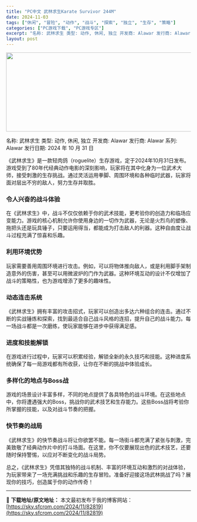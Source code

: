 ```yaml
---
title: "PC中文 武林求生Karate Survivor 244M"
date: 2024-11-03
tags: ["休闲", "冒险", "动作", "战斗", "探索", "独立", "生存", "策略"]
categories: ["PC游戏下载", "PC游戏专区"]
excerpt: "名称: 武林求生 类型: 动作, 休闲, 独立 开发商: Alawar 发行商: Alawar 系列: Alawar 发行日期: 2024 年 10 月 31 日 《武林求生》是一款轻肉鸽（roguelite）生存游戏，定于2024年10月31日发布。游戏受到了80年代经典动作电影的深刻影响，玩家将&hellip;"
layout: post
---
```


<img class="aligncenter size-full wp-image-82820" src="https://sky.sfcrom.com/wp-content/uploads/2024/11/2024110308593393.webp" alt="" width="660" height="215" />

名称: 武林求生
类型: 动作, 休闲, 独立
开发商: Alawar
发行商: Alawar
系列: Alawar
发行日期: 2024 年 10 月 31 日

《武林求生》是一款轻肉鸽（roguelite）生存游戏，定于2024年10月31日发布。游戏受到了80年代经典动作电影的深刻影响，玩家将在其中化身为一位武术大师，接受刺激的生存挑战。通过灵活运用拳脚、周围环境和各种临时武器，玩家将面对层出不穷的敌人，努力生存并取胜。
<h3>令人兴奋的战斗体验</h3>
在《武林求生》中，战斗不仅仅依赖于你的武术技能，更考验你的创造力和临场应变能力。游戏的核心机制允许你使用身边的一切作为武器，无论是火烈鸟的塑像、拖把头还是玩具锤子，只要运用得当，都能成为打击敌人的利器。这种自由度让战斗过程充满了惊喜和乐趣。
<h3>利用环境优势</h3>
玩家需要善用周围环境进行攻击。例如，可以将物体推向敌人，或是利用脚手架制造意外的伤害，甚至可以用微波炉的门作为武器。这种环境互动的设计不仅增加了战斗的策略性，也为游戏增添了更多的趣味性。
<h3>动态连击系统</h3>
《武林求生》拥有丰富的攻击招式，玩家可以创造出多达六种组合的连击。通过不断的实战锤炼和探索，找到最适合自己战斗风格的连招，提升自己的战斗能力。每一场战斗都是一次磨练，使玩家能够在进步中获得满足感。
<h3>进度和技能解锁</h3>
在游戏进行过程中，玩家可以积累经验，解锁全新的永久技巧和技能。这种进度系统确保了每一局游戏都有所收获，让你在不断的挑战中体验成长。
<h3>多样化的地点与Boss战</h3>
游戏的场景设计丰富多样，不同的地点提供了各具特色的战斗环境。在这些地点中，你将遭遇强大的Boss，挑战你的武术技艺和生存能力。这些Boss战将考验你所掌握的技能，以及对战斗节奏的把握。
<h3>快节奏的战局</h3>
《武林求生》的快节奏战斗将让你欲罢不能。每一场街斗都充满了紧张与刺激，完美致敬了经典动作片中的打斗场面。在这里，你不仅要展现出色的武术技艺，还要随时保持警惕，以应对不断变化的战斗局势。

总之，《武林求生》凭借其独特的战斗机制、丰富的环境互动和激烈的对战体验，为玩家带来了一场充满挑战和乐趣的生存冒险。准备好迎接这场武林挑战了吗？展现你的技巧，创造属于你的动作传奇！

---
📖 **下载地址/原文地址：** 本文最初发布于我的博客网站：[https://sky.sfcrom.com/2024/11/82819](https://sky.sfcrom.com/2024/11/82819)
